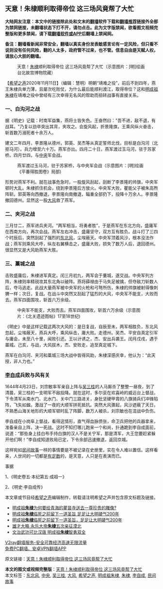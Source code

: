  <h2>天意！朱棣顺利取得帝位 这三场风竟帮了大忙</h2> <p class="notice"><b>大陆网友注意：本文中的链接除此处和文末的<a href="https://github.com/bannedbook/fanqiang" >翻墙</a>软件下载和<a href="https://github.com/killgcd/justmysocks/blob/master/README.md">翻墙推荐</a>链接外全部为禁网链接，未翻墙状态下打不开，请勿点击。此为文字版禁闻，欲看图文视频完整版和更多禁闻，请下载<a href="https://github.com/bannedbook/fanqiang">翻墙软件或APP</a>后翻墙上禁闻网。</p><p>备注：翻墙看新闻非常安全，翻墙以真实身份发表敏感言论有一定风险，但只看不说则没有任何风险，翻的人太多，政府管不过来，也不管。信息自由是天赋人权，请放心大胆的翻墙。</b></p>  <div class="entry"> <figure><figcaption>天意！<a href="https://www.bannedbook.org/bnews/tag/%e6%9c%b1%e6%a3%a3/" class="st_tag internal_tag" rel="tag" title="标签 朱棣 下的日志">朱棣</a>顺利取得帝位 这三场风竟帮了大忙（示意图片：[明]绘画 台北故宫博物院藏）</figcaption></figure> <p>【<span class='wp_keywordlink_affiliate'><a href="https://www.soundofhope.org" title="希望之声" target="_blank">希望之声</a></span>2020年11月11日】（编辑：慧明）明朝“靖难之役”，前后不到四年，燕王朱棣兵单力薄，且屡次吃败仗，为什么最后能顺利渡江，取得帝位？这和<a href="https://www.bannedbook.org/bnews/tag/%E6%98%8E%E6%88%90%E7%A5%96%E6%9C%B1%E6%A3%A3/" class="st_tag internal_tag" rel="tag" title="标签 明成祖朱棣 下的日志">明成祖朱棣</a>在靖难之役中曾经有三次幸得无名风的帮助而扭转战事有直接关系。</p> <h3>一、白沟河之战</h3> <p>据《明史》记载：时南军益集，燕将士皆失色。王奋然曰：&quot;吾不进，敌不退，有战耳。&quot;乃复以劲卒突出其背，夹攻之。会旋风起，折景隆旗，王乘风纵火奋击，斩首数万溺死者十余万人。</p> <p>建文二年四月，李景隆从德州，郭英、吴杰等从真定誓师北伐，目标是白沟河（北拒马河）。兵力增至六十万。燕军亦出。四月二十日，燕军渡过玉马河，驻于苏家桥。四月廿四，与<a href="https://www.bannedbook.org/bnews/tag/%E4%B8%AD%E5%A4%AE/" class="st_tag internal_tag" rel="tag" title="标签 中央 下的日志">中央</a>军会战。</p> <figure><figcaption>燕军渡过玉马河，驻于苏家桥，与中央军会战（示意图片：[明]绘画 《平番得胜图卷》局部)</figcaption></figure> <p>形势对燕军不利。就在战事危急时，一股旋风刮起，刮断了李景隆的帅旗，中央军顿时大乱。朱棣抓住机会，绕到李景隆后方放火。中央军大败，瞿能父子被朱高煦阵斩。郭英等向西撤退，李景隆向南撤退，辎重全部扔下，投降十万余人。李景隆撤回德州。显然这一股<a href="https://www.bannedbook.org/bnews/tag/%E5%A4%A7%E9%A3%8E/" class="st_tag internal_tag" rel="tag" title="标签 大风 下的日志">大风</a>救了燕军。</p>  <h3>二、夹河之战</h3> <p>三月廿二，燕军进兵夹河。“两军相当，将勇者胜”，于是燕军在东北方向，盛庸军在西南方向，再次会战。燕军左右冲击，盛庸坚守，双方互有胜负。战斗打了三四个时辰后，突然刮起了强烈的<a href="https://www.bannedbook.org/bnews/tag/%E4%B8%9C%E5%8C%97%E9%A3%8E/" class="st_tag internal_tag" rel="tag" title="标签 东北风 下的日志">东北风</a>，尘埃蔽天。中央军顶着风沙，根本没法作战；燕军则乘风大呼，纵左右翼横击之，盛庸大败，损失了数万人后，退回德州。很显然又是大风助燕军大胜。</p> <h3>三、藳城之战</h3> <p>击败盛庸后，朱棣进军真定。闰三月初九，两军会于藳城，遂交战。中央军列方阵，朱棣则率精锐攻其东北角以破阵。燕将薛禄由于马失足被擒，但夺敌刀斩数人后，夺马逃走。此战大量燕军被中央军的火枪和弓弩所伤，朱棣的帅旗被射得像刺猬一样；次日，复战。在战斗中突然又刮起了猛烈的大风，中央军不能支，大败而去。燕军四面围攻，斩首六万余级。</p> <figure><figcaption>中央军不能支，大败而去。燕军四面围攻，斩首六万余级（示意图片：《北关遗迹图帖》17至18世纪)</figcaption></figure> <p>《明史》中是这样记载这两次大风的：是日复战，自辰至未，两军相胜负，东北风忽起，尘埃蔽天，燕兵大呼，乘风纵击，庸大败。走德州。吴杰、平安自真定引军与庸会，未至八十里，闻败引还。王以计诱之，杰、安出兵袭王。闰月戊戌，遇于藁城。己亥，与战，大风拔木，杰、安败走，追至真定城下。</p> <p>燕军在白沟河、夹河和藁城三场大战中皆得风助，朱棣深感庆幸，他认为：“此天授，非人力也。”</p>  <h3><a href="https://www.bannedbook.org/bnews/tag/%e6%9d%8e%e8%87%aa%e6%88%90/" class="st_tag internal_tag" rel="tag" title="标签 李自成 下的日志">李自成</a>兵败与风有关</h3> <p>1644年4月23日，刘宗敏率军亲自上阵与<a href="https://www.bannedbook.org/bnews/tag/%e5%90%b4%e4%b8%89%e6%a1%82/" class="st_tag internal_tag" rel="tag" title="标签 吴三桂 下的日志">吴三桂</a>的人马厮杀了整整一昼夜，到了清晨，吴三桂的一支明军不敌投降。就在这时，多尔衮在欢喜岭的威远台上督战，下令清军从南水门、北水门、关中门三路进关，身批坚硬甲胄的八旗骑兵们冲锋陷阵，飞矢如蝗。激战了一夜的大顺军拼死抵抗。突然大风骤起，风沙遮蔽了天日，不熟悉山海关地形的大顺军顿时乱了阵脚，数万人被杀，刘宗敏也在混战中负伤。</p> <p>李自成在小岗阜上督战，看得这情形，直气得血脉偾张，命卫兵把他的兵器拿来，准备亲自上阵，决一死战。这时不知打哪儿跑来一个和尚，扑通跪到李自成面前，说道：“那些身上挂白布手持白旗的汉人不是关宁军，那是清军，大王您要赶紧躲开他们啊！”李自成知道败局已定，下令余部迅速撤退，返回京城。</p> <p>这样宛如<a href="https://www.bannedbook.org/bnews/tag/%e6%b0%91%e9%97%b4%e6%95%85%e4%ba%8b/" class="st_tag internal_tag" rel="tag" title="标签 民间故事 下的日志">民间故事</a>一样的事情要是不被记录在史册里，实在令人难以置信。这样看来，人世间的一切都是<span class='wp_keywordlink'><a href="https://www.bannedbook.org/forum3/topic64.html" title="电子书：冥冥之中有定数" target="_blank">有定数</a></span>的，是天意，人只是在表演而已。</p> <p>事据</p>  <p>1、《明史卷五·本纪第五·成祖一》</p> <p>2、《明史·李自成传》</p> <p>本文章或节目经<a href="https://www.bannedbook.org/bnews/tag/%e5%b8%8c%e6%9c%9b%e4%b9%8b%e5%a3%b0/" class="st_tag internal_tag" rel="tag" title="标签 希望之声 下的日志">希望之声</a>编辑制作，转载请注明希望之声并包含原文标题及链接。</p> <ul class='op-related-articles' title='相关阅读'> <li><a href='https://www.bannedbook.org/bnews/comments/20201104/1425273.html' target='_blank'>明成祖<b>朱棣</b>为何要给青海的瞿昙寺送去一尊珍贵的雕像?</a></li> <li><a href='https://www.bannedbook.org/bnews/cnnews/20200613/1343894.html' target='_blank'>明成祖<b>朱棣</b>临死之前留下一道圣旨 足足让大明硬气200年</a></li> <li><a href='https://www.bannedbook.org/bnews/comments/20200327/1301244.html' target='_blank'>明成祖<b>朱棣</b>临死之前留下一道圣旨，足足让大明硬气200年</a></li> <li><a href='https://www.bannedbook.org/bnews/lifebaike/20191016/1207866.html' target='_blank'>雄才大略 永乐大帝<b>朱棣</b>五次亲征漠北</a></li> <li><a href='https://www.bannedbook.org/bnews/lifebaike/20190617/1144744.html' target='_blank'>文治武功可比汉唐 明成祖<b>朱棣</b>智勇双全</a></li> </ul> <p class="texttj"> <a href="https://www.bannedbook.org/forum23/topic22702.html" target="_blank">V2ray翻墙服务-安全可靠经济高速无限流量</a><br/> <a href="https://github.com/bannedbook/fanqiang/wiki/%E7%A6%81%E9%97%BB%E7%BD%91%E5%AE%89%E5%8D%93%E7%BF%BB%E5%A2%99%E6%96%B0%E9%97%BBAPP" target="_blank">免费PC翻墙、安卓VPN翻墙APP</a></p><p>原文链接：<a class="src_link"  href="https://www.soundofhope.org/post/438454" target="_blank">天意！朱棣顺利取得帝位 这三场风竟帮了大忙</a></p> <a name='sharetosocial'></a>       <div><b>本文的图文或视频完整版</b>：<a href='https://www.bannedbook.org/bnews/comments/20201112/1429858.html'>天意！朱棣顺利取得帝位 这三场风竟帮了大忙</a></div>  </div><!--END ENTRY--> <div class="postfooter"> <div>本文标签：<a href="https://www.bannedbook.org/bnews/tag/%E4%B8%9C%E5%8C%97%E9%A3%8E/" rel="tag">东北风</a>, <a href="https://www.bannedbook.org/bnews/tag/%E4%B8%AD%E5%A4%AE/" rel="tag">中央</a>, <a href="https://www.bannedbook.org/bnews/tag/%e5%90%b4%e4%b8%89%e6%a1%82/" rel="tag">吴三桂</a>, <a href="https://www.bannedbook.org/bnews/tag/%E5%A4%A7%E9%A3%8E/" rel="tag">大风</a>, <a href="https://www.bannedbook.org/bnews/tag/%e5%b8%8c%e6%9c%9b%e4%b9%8b%e5%a3%b0/" rel="tag">希望之声</a>, <a href="https://www.bannedbook.org/bnews/tag/%E6%98%8E%E6%88%90%E7%A5%96%E6%9C%B1%E6%A3%A3/" rel="tag">明成祖朱棣</a>, <a href="https://www.bannedbook.org/bnews/tag/%e6%9c%b1%e6%a3%a3/" rel="tag">朱棣</a>, <a href="https://www.bannedbook.org/bnews/tag/%e6%9d%8e%e8%87%aa%e6%88%90/" rel="tag">李自成</a>, <a href="https://www.bannedbook.org/bnews/tag/%e6%b0%91%e9%97%b4%e6%95%85%e4%ba%8b/" rel="tag">民间故事</a></div>  </div><!--END POSTFOOTER--> 